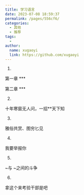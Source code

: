 ```yaml
---
title: 学习语言
date: 2023-07-08 18:59:37
permalink: /pages/556cf6/
categories:
  - 其他
  - 推荐
tags:
  - 
author: 
  name: xugaoyi
  link: https://github.com/xugaoyi
---
```

1. 
第一章 ***

第二章 ***

2. 
十年寒窗无人问，一招**天下知

3. 
雅俗共赏、图穷匕见

4. 
我要举报你

5. 
 ~与 ~之间的斗争

6. 
拿这个来考验干部是吧                 